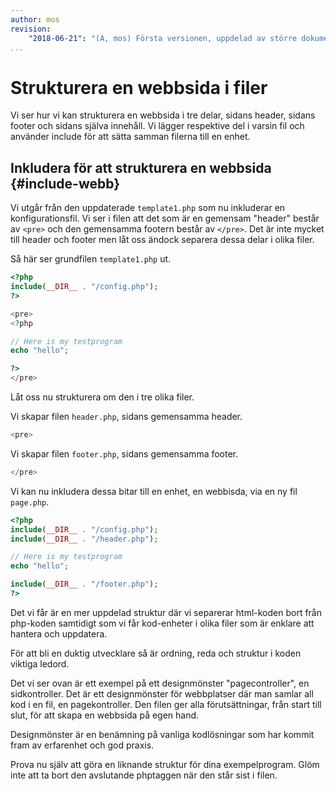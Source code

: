 ```yaml
---
author: mos
revision:
    "2018-06-21": "(A, mos) Första versionen, uppdelad av större dokument."
...
```

Strukturera en webbsida i filer
=======================

Vi ser hur vi kan strukturera en webbsida i tre delar, sidans header, sidans footer och sidans själva innehåll. Vi lägger respektive del i varsin fil och använder include för att sätta samman filerna till en enhet.



Inkludera för att strukturera en webbsida {#include-webb}
-----------------------

Vi utgår från den uppdaterade `template1.php` som nu inkluderar en konfigurationsfil. Vi ser i filen att det som är en gemensam "header" består av `<pre>` och den gemensamma footern består av `</pre>`. Det är inte mycket till header och footer men låt oss ändock separera dessa delar i olika filer.

Så här ser grundfilen `template1.php` ut.

```php
<?php
include(__DIR__ . "/config.php");
?>

<pre>
<?php

// Here is my testprogram
echo "hello";

?>
</pre>
```

Låt oss nu strukturera om den i tre olika filer.

Vi skapar filen `header.php`, sidans gemensamma header.

```php
<pre>
```

Vi skapar filen `footer.php`, sidans gemensamma footer.

```php
</pre>
```

Vi kan nu inkludera dessa bitar till en enhet, en webbisda, via en ny fil `page.php`.

```php
<?php
include(__DIR__ . "/config.php");
include(__DIR__ . "/header.php");

// Here is my testprogram
echo "hello";

include(__DIR__ . "/footer.php");
?>
```

Det vi får är en mer uppdelad struktur där vi separerar html-koden bort från php-koden samtidigt som vi får kod-enheter i olika filer som är enklare att hantera och uppdatera. 

För att bli en duktig utvecklare så är ordning, reda och struktur i koden viktiga ledord.

Det vi ser ovan är ett exempel på ett designmönster "pagecontroller", en sidkontroller. Det är ett designmönster för webbplatser där man samlar all kod i en fil, en pagekontroller. Den filen ger alla förutsättningar, från start till slut, för att skapa en webbsida på egen hand.

Designmönster är en benämning på vanliga kodlösningar som har kommit fram av erfarenhet och god praxis.

Prova nu själv att göra en liknande struktur för dina exempelprogram. Glöm inte att ta bort den avslutande phptaggen när den står sist i filen.
